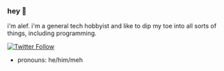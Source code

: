 ### hey 👋
i'm alef. i'm a general tech hobbyist and like to dip my toe into all sorts of things, including programming.

[![Twitter Follow](https://img.shields.io/twitter/follow/alefnull?color=%2300AAFF&label=%40alefnull&logo=twitter&logoColor=%2300AAFF&style=for-the-badge)](https://twitter.com/alefnull?ref_src=twsrc%5Etfw)

- pronouns: he/him/meh

<!--
- 🔭 I’m currently working on ...
- 🌱 I’m currently learning ...
- 👯 I’m looking to collaborate on ...
- 🤔 I’m looking for help with ...
- 💬 Ask me about ...
- 📫 How to reach me: ...
- 😄 Pronouns: ...
- ⚡ Fun fact: ...
-->

